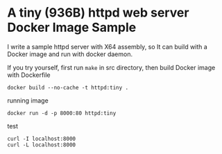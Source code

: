 # A tiny (936B) httpd web server Docker Image Sample

I write a sample httpd server with X64 assembly, so It can build with a Docker image and run with docker daemon.

If you try yourself, first run `make` in src directory, then build Docker image with Dockerfile

```
docker build --no-cache -t httpd:tiny .
```

running image

```
docker run -d -p 8000:80 httpd:tiny
```

test 

```
curl -I localhost:8000
curl -L localhost:8000
```
